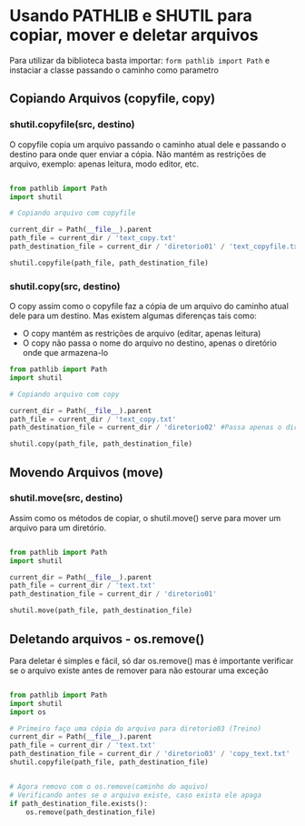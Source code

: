 # Usando PATHLIB e SHUTIL para copiar, mover e deletar arquivos
Para utilizar da biblioteca basta importar: `form pathlib import Path` e instaciar a classe passando o caminho como parametro


## Copiando Arquivos (copyfile, copy)

### shutil.copyfile(src, destino)
O copyfile copia um arquivo passando o caminho atual dele e passando o destino para onde quer enviar a cópia. Não mantém as restrições de arquivo, exemplo: apenas leitura, modo editor, etc.

````python

from pathlib import Path
import shutil

# Copiando arquivo com copyfile

current_dir = Path(__file__).parent
path_file = current_dir / 'text_copy.txt'
path_destination_file = current_dir / 'diretorio01' / 'text_copyfile.txt'

shutil.copyfile(path_file, path_destination_file)
````

### shutil.copy(src, destino)
O copy assim como o copyfile faz a cópia de um arquivo do caminho atual dele para um destino. Mas existem algumas diferenças tais como:
 - O copy mantém as restrições de arquivo (editar, apenas leitura)
 - O copy não passa o nome do arquivo no destino, apenas o diretório onde que armazena-lo

````python
from pathlib import Path
import shutil

# Copiando arquivo com copy

current_dir = Path(__file__).parent
path_file = current_dir / 'text_copy.txt'
path_destination_file = current_dir / 'diretorio02' #Passa apenas o diretório da onde quer que ele copie

shutil.copy(path_file, path_destination_file)
````


## Movendo Arquivos (move)


### shutil.move(src, destino)
Assim como os métodos de copiar, o shutil.move() serve para mover um arquivo para um diretório.

````python

from pathlib import Path
import shutil

current_dir = Path(__file__).parent
path_file = current_dir / 'text.txt'
path_destination_file = current_dir / 'diretorio01'

shutil.move(path_file, path_destination_file)
````



## Deletando arquivos - os.remove()
Para deletar é simples e fácil, só dar os.remove() mas é importante verificar se o arquivo existe antes de remover para não estourar uma exceção
````python

from pathlib import Path
import shutil
import os

# Primeiro faço uma cópia do arquivo para diretorio03 (Treino)
current_dir = Path(__file__).parent
path_file = current_dir / 'text.txt'
path_destination_file = current_dir / 'diretorio03' / 'copy_text.txt'
shutil.copyfile(path_file, path_destination_file)


# Agora removo com o os.remove(caminho do aquivo)
# Verificando antes se o arquivo existe, caso exista ele apaga
if path_destination_file.exists():
    os.remove(path_destination_file)
````

